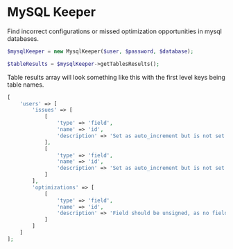 # MySQL Keeper

Find incorrect configurations or missed optimization opportunities in mysql databases.

```PHP
$mysqlKeeper = new MysqlKeeper($user, $password, $database);

$tableResults = $mysqlKeeper->getTablesResults();
```

Table results array will look something like this with the first level keys being table names.

```PHP
[
	'users' => [
		'issues' => [
			[
				'type' => 'field',
				'name' => 'id',
				'description' => 'Set as auto_increment but is not set as primary'
			],
			[
				'type' => 'field',
				'name' => 'id',
				'description' => 'Set as auto_increment but is not set as primary'
			]
		],
		'optimizations' => [
			[
				'type' => 'field',
				'name' => 'id',
				'description' => 'Field should be unsigned, as no field values are below zero'
			]
		]
	]
];
```
